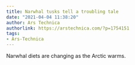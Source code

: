 ```yaml
---
title: Narwhal tusks tell a troubling tale
date: "2021-04-04 11:38:20"
author: Ars Technica
authorlink: https://arstechnica.com/?p=1754151
tags:
- Ars-Technica
---
```

Narwhal diets are changing as the Arctic warms.